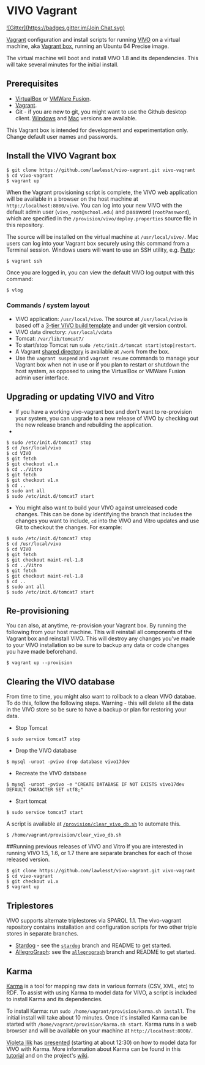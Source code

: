 # VIVO Vagrant
[![Gitter](https://badges.gitter.im/Join Chat.svg)](https://gitter.im/lawlesst/vivo-vagrant?utm_source=badge&utm_medium=badge&utm_campaign=pr-badge&utm_content=badge)

[Vagrant](http://www.vagrantup.com/) configuration and install scripts for running [VIVO](http://vivoweb.org) on a virtual machine, aka [Vagrant box](http://docs.vagrantup.com/v2/boxes.html), running an Ubuntu 64 Precise image.

The virtual machine will boot and install VIVO 1.8 and its dependencies.  This will take several minutes for the initial install.

## Prerequisites
 * [VirtualBox](https://www.virtualbox.org/) or [VMWare Fusion](http://www.vmware.com/products/fusion).
 * [Vagrant](https://docs.vagrantup.com/v2/installation/index.html).
 * Git - if you are new to git, you might want to use the Github desktop client. [Windows](http://windows.github.com/) and [Mac](http://mac.github.com/) versions are available.

This Vagrant box is intended for development and experimentation only.  Change default user names and passwords.

## Install the VIVO Vagrant box

~~~
$ git clone https://github.com/lawlesst/vivo-vagrant.git vivo-vagrant
$ cd vivo-vagrant
$ vagrant up
~~~

When the Vagrant provisioning script is complete, the VIVO web application will be available in a browser on the host machine at `http://localhost:8080/vivo`.  You can log into your new VIVO with the default admin user (`vivo_root@school.edu`) and password (`rootPassword`), which are specified in the `/provision/vivo/deploy.properties` source file in this repository.

The source will be installed on the virtual machine at `/usr/local/vivo/`. Mac users can log into your Vagrant box securely using this command from a Terminal session.  Windows users will want to use an SSH utility, e.g. [Putty](http://www.chiark.greenend.org.uk/~sgtatham/putty/download.html):

~~~
$ vagrant ssh
~~~

Once you are logged in, you can view the default VIVO log output with this command:

~~~
$ vlog
~~~

### Commands / system layout
 * VIVO application: `/usr/local/vivo`.  The source at `/usr/local/vivo` is based off a [3-tier VIVO build template](https://github.com/lawlesst/vivo-project-template) and under git version control.
 * VIVO data directory: `/usr/local/vdata`
 * Tomcat: `/var/lib/tomcat7/`
 * To start/stop Tomcat run `sudo /etc/init.d/tomcat start|stop|restart`.
 * A Vagrant [shared directory](http://docs.vagrantup.com/v2/synced-folders/) is available at `/work` from the box.
 * Use the `vagrant suspend` and `vagrant resume` commands to manage your Vagrant box when not in use or if you plan to restart or shutdown the host system, as opposed to using the VirtualBox or VMWare Fusion admin user interface.

## Upgrading or updating VIVO and Vitro
 * If you have a working vivo-vagrant box and don't want to re-provision your system, you can upgrade to a new release of VIVO by checking out the new release branch and rebuilding the application. 
 * 
  ~~~
 $ sudo /etc/init.d/tomcat7 stop
 $ cd /usr/local/vivo
 $ cd VIVO
 $ git fetch
 $ git checkout v1.x 
 $ cd ../Vitro
 $ git fetch
 $ git checkout v1.x
 $ cd ..
 $ sudo ant all
 $ sudo /etc/init.d/tomcat7 start
 ~~~

 * You might also want to build your VIVO against unreleased code changes.  This can be done by identifying the branch that includes the changes you want to include, `cd` into the VIVO and Vitro updates and use Git to checkout the changes.  For example:

 ~~~
 $ sudo /etc/init.d/tomcat7 stop
 $ cd /usr/local/vivo
 $ cd VIVO
 $ git fetch
 $ git checkout maint-rel-1.8
 $ cd ../Vitro
 $ git fetch
 $ git checkout maint-rel-1.8
 $ cd ..
 $ sudo ant all
 $ sudo /etc/init.d/tomcat7 start
 ~~~
 
## Re-provisioning

You can also, at anytime, re-provision your Vagrant box.  By running the following from your host machine.  This will reinstall all components of the Vagrant box and reinstall VIVO.  This will destroy any changes you've made to your VIVO installation so be sure to backup any data or code changes you have made beforehand.

 ~~~
 $ vagrant up --provision
 ~~~
 
## Clearing the VIVO database
From time to time, you might also want to rollback to a clean VIVO databae. To do this, follow the following steps. Warning - this will delete all the data in the VIVO store so be sure to have a backup or plan for restoring your data.

* Stop Tomcat

`$ sudo service tomcat7 stop`

* Drop the VIVO database

`$ mysql -uroot -pvivo drop database vivo17dev`

* Recreate the VIVO database

`$ mysql -uroot -pvivo -e "CREATE DATABASE IF NOT EXISTS vivo17dev DEFAULT CHARACTER SET utf8;"`

* Start tomcat

`$ sudo service tomcat7 start`

A script is available at [`/provision/clear_vivo_db.sh`](./provision/clear_vivo_db.sh) to automate this.

`$ /home/vagrant/provision/clear_vivo_db.sh`

 
##Running previous releases of VIVO and Vitro
If you are interested in running VIVO 1.5, 1.6, or 1.7 there are separate branches for each of those released version.
 ~~~
 $ git clone https://github.com/lawlesst/vivo-vagrant.git vivo-vagrant
 $ cd vivo-vagrant
 $ git checkout v1.x
 $ vagrant up
 ~~~

## Triplestores

VIVO supports alternate triplestores via SPARQL 1.1.  The vivo-vagrant repository contains installation and configuration scripts for two other triple stores in separate branches.  

 * [Stardog](http://stardog.com) - see the [`stardog`](https://github.com/lawlesst/vivo-vagrant/tree/stardog) branch and README to get started.  
 * [AllegroGraph](http://franz.com/agraph/allegrograph/): see the [`allegrograph`](https://github.com/lawlesst/vivo-vagrant/tree/allegrograph) branch and README to get started.  


## Karma
[Karma](http://www.isi.edu/integration/karma/) is a tool for mapping raw data in various formats (CSV, XML, etc) to RDF.  To assist with using Karma to model data for VIVO, a script is included to install Karma and its dependencies.  

To install Karma: run `sudo /home/vagrant/provision/karma.sh install`.  The initial install will take about 10 minutes.  Once it's installed Karma can be started with `/home/vagrant/provision/karma.sh start`.  Karma runs in a web browser and will be available on your machine at `http://localhost:8000/`.

[Violeta Ilik](https://twitter.com/violetailik) has [presented](https://www.youtube.com/watch?v=aBLHGzui0_s) (starting at about 12:30) on how to model data for VIVO with Karma.  More information about Karma can be found in this [tutorial](https://github.com/InformationIntegrationGroup/karma-step-by-step) and on the project's [wiki](https://github.com/InformationIntegrationGroup/Web-Karma/wiki).  
